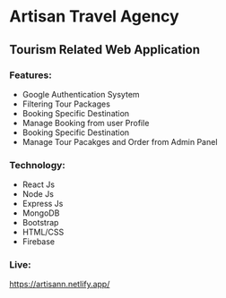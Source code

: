 # Artisan Travel Agency



## Tourism Related Web Application



### Features:

 - Google Authentication Sysytem
 - Filtering Tour Packages 
 - Booking Specific Destination 
 - Manage Booking from user Profile
 - Booking Specific Destination
 - Manage Tour Pacakges and Order from Admin Panel 

### Technology:

 - React Js
 - Node Js
 - Express Js
 - MongoDB
 - Bootstrap 
 - HTML/CSS 
 - Firebase 

### Live:
  https://artisann.netlify.app/ 



